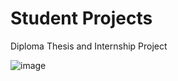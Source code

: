 # Student Projects
Diploma Thesis and Internship Project

![image](https://github.com/k-kovani/Student_Projects/assets/156211331/5edc5f0f-0b88-44c0-847d-506086684c8a)

